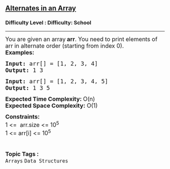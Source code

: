 <h2><a href="https://www.geeksforgeeks.org/problems/print-alternate-elements-of-an-array/1?page=1&category=Arrays&difficulty=School&sortBy=difficulty">Alternates in an Array</a></h2><h3>Difficulty Level : Difficulty: School</h3><hr><div class="problems_problem_content__Xm_eO"><p><span style="font-size: 18px;">You are given an array<strong> arr</strong>. You need to print elements of arr in alternate order (starting from index 0).<br></span><strong style="font-size: 18px; font-family: -apple-system, BlinkMacSystemFont, 'Segoe UI', Roboto, Oxygen, Ubuntu, Cantarell, 'Open Sans', 'Helvetica Neue', sans-serif;">Examples:</strong></p>
<pre><strong style="font-size: 18px;">Input: </strong><span style="font-size: 18px;">arr[] = [1, 2, 3, 4]<br></span><span style="font-size: 18px;"><strong>Output: </strong></span><span style="font-size: 18px;">1 3</span></pre>
<pre><span style="font-size: 18px;"><strong>Input: </strong>arr[] = [1, 2, 3, 4, 5]<strong>
Output: </strong>1 3 5</span>
</pre>
<p><span style="font-size: 18px;"><strong style="font-size: medium;"><span style="font-size: 18px;">Expected Time Complexity:&nbsp;</span></strong>O(n)<br style="font-size: medium;"><strong style="font-size: medium;"><span style="font-size: 18px;">Expected Space Complexity:</span></strong>&nbsp;O(1)</span></p>
<p><span style="font-size: 18px;"><strong>Constraints:</strong></span><br><span style="font-size: 18px;">1 &lt;=&nbsp; arr.size &lt;= 10<sup>5</sup></span><br><span style="font-size: 18px;">1 &lt;= arr[i] &lt;= 10<sup>5</sup></span></p></div><br><p><span style=font-size:18px><strong>Topic Tags : </strong><br><code>Arrays</code>&nbsp;<code>Data Structures</code>&nbsp;